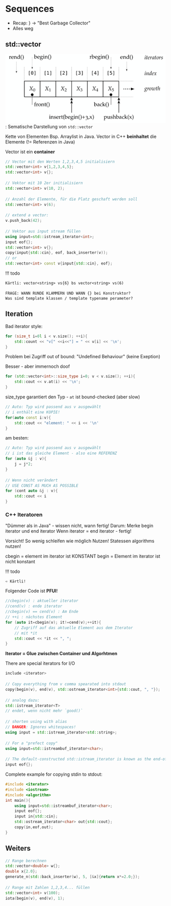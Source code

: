 # Sequences

* Recap: } → "Best Garbage Collector"
* Alles weg

## std::vector

![Sematische Darstellung von std::vector](images/vector.png)
: Sematische Darstellung von `std::vector`

Kette von Elementen Bsp. Arraylist in Java.
Vector in C++ **beinhaltet** die Elemente (!= Referenzen in Java)

Vector ist ein **container**

```c++
// Vector mit den Werten 1,2,3,4,5 initialisiern
std::vector<int> v{1,2,3,4,5};
std::vector<int> v{};

// Vektor mit 10 2er initialisiern
std::vector<int> v(10, 2);

// Anzahl der Elemente, für die Platz geschaft werden soll
std::vector<int> v(6);

// extend a vector:
v.push_back(42);

// Vektor aus input stream füllen
using input=std::istream_iterator<int>;
input eof{};
std::vector<int> v{};
copy(input{std::cin}, eof, back_inserter(v));
// or
std::vector<int> const v{input{std::cin}, eof};
```

!!! todo

    Kärtli: vector<string> vs{6} bs vector<string> vs(6)

    FRAGE: WANN RUNDE KLAMMERN UND WANN {} bei Konstruktor?
    Was sind template klassen / template typename perameter?

## Iteration

Bad iterator style:

```c++
for (size_t i=0l i < v.size(); ++i){
    std::count << "v[" <<i<<"] = " << v[i] << '\n';
}
```

Problem bei Zugriff out of bound: "Undefined Behaviour" (keine Exeption)

Besser - aber immernoch doof

```c++
for (std::vector<int>::size_type i=0; v < v.size(); ++i){
    std::cout << v.at(i) << '\n';
}
```

size_type garantiert den Typ - `at` ist bound-checked (aber slow)

```c++
// Auto: Typ wird passend aus v ausgewählt
// i enthält eine KOPIE!
for(auto const i:v){
    std::cout << "element: " << i << '\n'
}
```

am besten:

```c++
// Auto: Typ wird passend aus v ausgewählt
// i ist das gleiche Element - also eine REFERENZ
for (auto &j : v){
    j = j*2;
}

// Wenn nicht verändert
// USE CONST AS MUCH AS POSSIBLE
for (cont auto &j : v){
    std::cout << i
}
```

### C++ Iteratoren

"Dümmer als in Java" - wissen nicht, wann fertig!
Darum: Merke begin iterator und end iterator
Wenn iterator = end iterator - fertig!

Vorsicht! So wenig schleifen wie möglich Nutzen!
Statessen algorithms nutzen!

cbegin = element im iterator ist KONSTANT
begin = Element im iterator ist nicht konstant

!!! todo


    ➪ Kärtli!

Folgender Code ist **PFUI**!

```c++
//cbegin(v) : aktueller iterator
//cend(v) : ende iterator
//cbegin(v) == cend(v) : Am Ende
// ++i : nächstes Element
for (auto it=cbegin(v); it!=cend(v);++it){
    // Zugriff auf das aktuelle Element aus dem Iterator
    // mit *it
    std::cout << *it << ", ";
}
```

**Iterator = Glue zwischen Container und Algorhtmen**

There are special iterators for I/O

```c++
include <iterator>

// Copy everything from v comma spearated into stdout
copy(begin(v), end(v), std::ostream_iterator<int>{std::cout, ", "});

// analog dazu:
std::istream_iterator<T>
// endet, wenn nicht mehr `good()`

// shorten using with alias
// DANGER: Ignores whitespaces!
using input = std::istream_iterator<std::string>;

// For a "prefect copy"
using input=std::istreambuf_iterator<char>;

// The default-constructed std::istream_iterator is known as the end-of-stream iterator
input eof{};
```

Complete example for copying stdin to stdout:

```c++
#include <iterator>
#include <iostream>
#include <algorithm>
int main(){
    using input=std::istreambuf_iterator<char>;
    input eof{};
    input in{std::cin};
    std::ostream_iterator<char> out{std::cout};
    copy(in,eof,out);
}
```

## Weiters

```c++
// Range berechnen
std::vector<double> w{};
double x{2.0};
generate_n(std::back_inserter(w), 5, [&x]{return x*=2.0;});

// Range mit Zahlen 1,2,3,4... füllen
std::vector<int> v(100);
iota(begin(v), end(v), 1);
```
